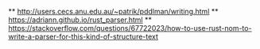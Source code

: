 ** http://users.cecs.anu.edu.au/~patrik/pddlman/writing.html
** https://adriann.github.io/rust_parser.html 
** https://stackoverflow.com/questions/67722023/how-to-use-rust-nom-to-write-a-parser-for-this-kind-of-structure-text 